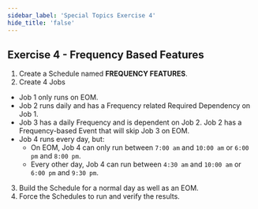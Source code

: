 ```yaml
---
sidebar_label: 'Special Topics Exercise 4'
hide_title: 'false'
---
```


## Exercise 4 - Frequency Based Features

1.	Create a Schedule named **FREQUENCY FEATURES**.
2.	Create 4 Jobs
* Job 1 only runs on EOM.
* Job 2 runs daily and has a Frequency related Required Dependency on Job 1.
* Job 3 has a daily Frequency and is dependent on Job 2. Job 2 has a Frequency-based Event that will skip Job 3 on EOM.
*  Job 4 runs every day, but:
    *  On EOM, Job 4 can only run between ```7:00 am``` and ```10:00 am``` or ```6:00 pm``` and ```8:00 pm```.
    *  Every other day, Job 4 can run between ```4:30 am``` and ```10:00 am``` or ```6:00 pm``` and ```9:30 pm```.
3.	Build the Schedule for a normal day as well as an EOM. 
4.	Force the Schedules to run and verify the results.